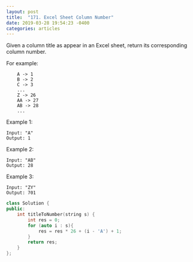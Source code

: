 ```yaml
---
layout: post
title:  "171. Excel Sheet Column Number"
date: 2019-03-28 19:54:23 -0400
categories: articles
---
```

Given a column title as appear in an Excel sheet, return its corresponding column number.

For example:
```
    A -> 1
    B -> 2
    C -> 3
    ...
    Z -> 26
    AA -> 27
    AB -> 28 
    ...
```
Example 1:
```
Input: "A"
Output: 1
```
Example 2:
```
Input: "AB"
Output: 28
```
Example 3:
```
Input: "ZY"
Output: 701
```

```c++
class Solution {
public:
    int titleToNumber(string s) {
        int res = 0;
        for (auto i : s){
            res = res * 26 + (i - 'A') + 1;
        }
        return res;
    }
};
```